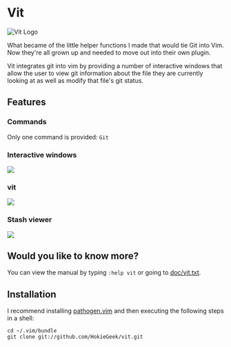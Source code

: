 Vit
===
![Vit Logo](http://i.imgur.com/H2O7Sqd.png)

What became of the little helper functions I made that would tie Git into Vim. Now they're all grown up and needed to move out into their own plugin.

Vit integrates git into vim by providing a number of interactive windows that allow the user to view git information about the file they are currently looking at as well as modify that file's git status.

## Features

### Commands

Only one command is provided: `Git`

### Interactive windows
![](http://i.imgur.com/ne6BgPk.gif)

### vit
![](http://i.imgur.com/ITQCVBk.png)

### Stash viewer
![](http://i.imgur.com/vbPd1Vt.png)

## Would you like to know more?
You can view the manual by typing `:help vit` or going to [doc/vit.txt](doc/vit.txt).

## Installation

I recommend installing [pathogen.vim](https://github.com/tpope/vim-pathogen) and then executing the following steps in a shell:

    cd ~/.vim/bundle
    git clone git://github.com/HokieGeek/vit.git
